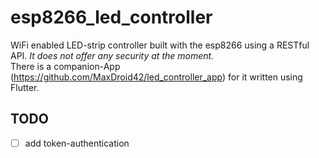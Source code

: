 # esp8266_led_controller
WiFi enabled LED-strip controller built with the esp8266 using a RESTful API. *It does not offer any security at the moment.* <br> 
There is a companion-App (https://github.com/MaxDroid42/led_controller_app) for it written using Flutter.

## TODO
- [ ] add token-authentication
